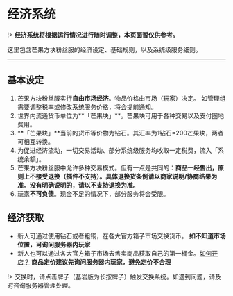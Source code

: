 # 经济系统

!> **经济系统将根据运行情况进行随时调整，本页面暂仅供参考。**

这里包含芒果方块粉丝服的经济设定、基础规则，以及系统级服务细则。

------

## 基本设定

1. 芒果方块粉丝服实行**自由市场经济**。物品价格由市场（玩家）决定。
如管理组需要调整税率或修改系统服务价格，将会提前通知。
1. 世界内流通货币单位为**「芒果块」**。芒果块可用于各种交易以及支付圈地费用。
1. **「芒果块」**当前的货币等价物为钻石。其汇率为1钻石=200芒果块，两者可相互转换。
1. 为促进经济流动，一切交易活动、部分系统级服务均收取一定税费，流入「系统余额」。
1. 芒果方块粉丝服中允许多种交易模式。但有一点是共同的：**商品一经售出，原则上不接受退换（插件不支持）。具体退换货条例请以商家说明/协商结果为准。没有明确说明的，请以不支持退换为准。**
1. 玩家**不可负债**。现金不足的情况下，部分服务将会受限。


## 经济获取
- 新人可通过使用钻石或者粗铜，在各大官方箱子市场交换货币。 **如不知道市场位置，可询问服务器内玩家** 
- 新人也可以通过各大官方箱子市场去售卖商品获取自己的第一桶金。[如何开店？](qs.md)
    **商品定价建议先询问服务器内玩家，避免定价不合理** 


!> 交换时，请点击牌子（基岩版为长按牌子）触发交换系统。如遇到问题，请及时咨询服务器管理处理。
